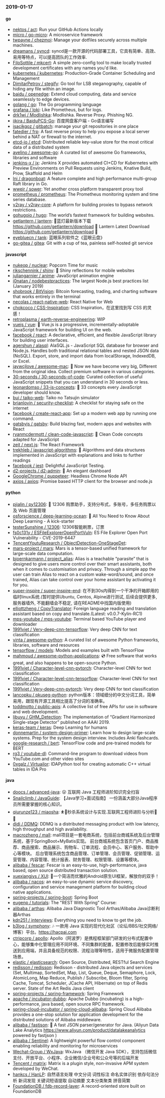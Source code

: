 ### 2019-01-17

#### go
* [nektos / act](https://github.com/nektos/act): Run your GitHub Actions locally
* [micro / go-micro](https://github.com/micro/go-micro): A microservice framework
* [twpayne / chezmoi](https://github.com/twpayne/chezmoi): Manage your dotfiles securely across multiple machines.
* [dreamans / syncd](https://github.com/dreamans/syncd): syncd是一款开源的代码部署工具，它具有简单、高效、易用等特点，可以提高团队的工作效率.
* [FiloSottile / mkcert](https://github.com/FiloSottile/mkcert): A simple zero-config tool to make locally trusted development certificates with any names you'd like.
* [kubernetes / kubernetes](https://github.com/kubernetes/kubernetes): Production-Grade Container Scheduling and Management
* [DimitarPetrov / stegify](https://github.com/DimitarPetrov/stegify): Go tool for LSB steganography, capable of hiding any file within an image.
* [baidu / openedge](https://github.com/baidu/openedge): Extend cloud computing, data and service seamlessly to edge devices.
* [golang / go](https://github.com/golang/go): The Go programming language
* [grafana / loki](https://github.com/grafana/loki): Like Prometheus, but for logs.
* [drk1wi / Modlishka](https://github.com/drk1wi/Modlishka): Modlishka. Reverse Proxy. Phishing NG.
* [iikira / BaiduPCS-Go](https://github.com/iikira/BaiduPCS-Go): 百度网盘客户端 - Go语言编写
* [isacikgoz / gitbatch](https://github.com/isacikgoz/gitbatch): manage your git repositories in one place
* [fatedier / frp](https://github.com/fatedier/frp): A fast reverse proxy to help you expose a local server behind a NAT or firewall to the internet.
* [etcd-io / etcd](https://github.com/etcd-io/etcd): Distributed reliable key-value store for the most critical data of a distributed system
* [avelino / awesome-go](https://github.com/avelino/awesome-go): A curated list of awesome Go frameworks, libraries and software
* [jenkins-x / jx](https://github.com/jenkins-x/jx): Jenkins X provides automated CI+CD for Kubernetes with Preview Environments on Pull Requests using Jenkins, Knative Build, Prow, Skaffold and Helm
* [lni / dragonboat](https://github.com/lni/dragonboat): A feature complete and high performance multi-group Raft library in Go.
* [wweir / sower](https://github.com/wweir/sower): Yet another cross platform transparent proxy tool
* [prometheus / prometheus](https://github.com/prometheus/prometheus): The Prometheus monitoring system and time series database.
* [v2ray / v2ray-core](https://github.com/v2ray/v2ray-core): A platform for building proxies to bypass network restrictions.
* [gohugoio / hugo](https://github.com/gohugoio/hugo): The world’s fastest framework for building websites.
* [getlantern / lantern](https://github.com/getlantern/lantern): 🔴蓝灯最新版本下载 https://github.com/getlantern/download 🔴 Lantern Latest Download https://github.com/getlantern/download 🔴
* [eyebluecn / tank](https://github.com/eyebluecn/tank): 蓝眼系列软件之《蓝眼云盘》
* [go-gitea / gitea](https://github.com/go-gitea/gitea): Git with a cup of tea, painless self-hosted git service

#### javascript
* [nukeop / nuclear](https://github.com/nukeop/nuclear): Popcorn Time for music
* [rikschennink / shiny](https://github.com/rikschennink/shiny): 🌟 Shiny reflections for mobile websites
* [juliangarnier / anime](https://github.com/juliangarnier/anime): JavaScript animation engine
* [i0natan / nodebestpractices](https://github.com/i0natan/nodebestpractices): The largest Node.js best practices list (January 2019)
* [shobrook / BitVision](https://github.com/shobrook/BitVision): Bitcoin forecasting, trading, and charting software that works entirely in the terminal
* [necolas / react-native-web](https://github.com/necolas/react-native-web): React Native for Web
* [chokcoco / CSS-Inspiration](https://github.com/chokcoco/CSS-Inspiration): CSS Inspiration，在这里找到写 CSS 的灵感！
* [retroplasma / earth-reverse-engineering](https://github.com/retroplasma/earth-reverse-engineering): WIP
* [vuejs / vue](https://github.com/vuejs/vue): 🖖 Vue.js is a progressive, incrementally-adoptable JavaScript framework for building UI on the web.
* [facebook / react](https://github.com/facebook/react): A declarative, efficient, and flexible JavaScript library for building user interfaces.
* [agershun / alasql](https://github.com/agershun/alasql): AlaSQL.js - JavaScript SQL database for browser and Node.js. Handles both traditional relational tables and nested JSON data (NoSQL). Export, store, and import data from localStorage, IndexedDB, or Excel.
* [jaywcjlove / awesome-mac](https://github.com/jaywcjlove/awesome-mac):  Now we have become very big, Different from the original idea. Collect premium software in various categories.
* [30-seconds / 30-seconds-of-code](https://github.com/30-seconds/30-seconds-of-code): Curated collection of useful JavaScript snippets that you can understand in 30 seconds or less.
* [leonardomso / 33-js-concepts](https://github.com/leonardomso/33-js-concepts): 📜 33 concepts every JavaScript developer should know.
* [bui / taiko-web](https://github.com/bui/taiko-web): Taiko no Tatsujin simulator
* [brianlovin / security-checklist](https://github.com/brianlovin/security-checklist): A checklist for staying safe on the internet
* [facebook / create-react-app](https://github.com/facebook/create-react-app): Set up a modern web app by running one command.
* [gatsbyjs / gatsby](https://github.com/gatsbyjs/gatsby): Build blazing fast, modern apps and websites with React
* [ryanmcdermott / clean-code-javascript](https://github.com/ryanmcdermott/clean-code-javascript): 🛁 Clean Code concepts adapted for JavaScript
* [zeit / next.js](https://github.com/zeit/next.js): The React Framework
* [trekhleb / javascript-algorithms](https://github.com/trekhleb/javascript-algorithms): 📝 Algorithms and data structures implemented in JavaScript with explanations and links to further readings
* [facebook / jest](https://github.com/facebook/jest): Delightful JavaScript Testing.
* [d2-projects / d2-admin](https://github.com/d2-projects/d2-admin): 🌈 An elegant dashboard
* [GoogleChrome / puppeteer](https://github.com/GoogleChrome/puppeteer): Headless Chrome Node API
* [axios / axios](https://github.com/axios/axios): Promise based HTTP client for the browser and node.js

#### python
* [pjialin / py12306](https://github.com/pjialin/py12306): 🚂 12306 购票助手，支持分布式，多账号，多任务购票以及 Web 页面管理
* [osforscience / deep-learning-ocean](https://github.com/osforscience/deep-learning-ocean): 📡 All You Need to Know About Deep Learning - A kick-starter
* [testerSunshine / 12306](https://github.com/testerSunshine/12306): 12306智能刷票，订票
* [fs0c131y / ESFileExplorerOpenPortVuln](https://github.com/fs0c131y/ESFileExplorerOpenPortVuln): ES File Explorer Open Port Vulnerability - CVE-2019-6447
* [TencentYoutuResearch / ObjectDetection-OneStageDet](https://github.com/TencentYoutuResearch/ObjectDetection-OneStageDet): 
* [mars-project / mars](https://github.com/mars-project/mars): Mars is a tensor-based unified framework for large-scale data computation.
* [bjoernkarmann / project_alias](https://github.com/bjoernkarmann/project_alias): Alias is a teachable “parasite” that is designed to give users more control over their smart assistants, both when it comes to customisation and privacy. Through a simple app the user can train Alias to react on a custom wake-word/sound, and once trained, Alias can take control over your home assistant by activating it for you.
* [super-inspire / super-inspire-end](https://github.com/super-inspire/super-inspire-end): 在不到30s内得到一个干净的开箱即用的临时linux系统.(暂时提供Ubuntu, Centos, Alpine进行测试, 后续会提供更多, 服务器墙外, 不能翻墙会不稳定, 请在README中找国内版使用)
* [elliottzheng / CopyTranslator](https://github.com/elliottzheng/CopyTranslator): Foreign language reading and translation assistant based on copy and translate.(Latest: v0.0.7-Kylin-RC1)
* [mps-youtube / mps-youtube](https://github.com/mps-youtube/mps-youtube): Terminal based YouTube player and downloader
* [1991viet / Very-deep-cnn-tensorflow](https://github.com/1991viet/Very-deep-cnn-tensorflow): Very deep CNN for text classification
* [vinta / awesome-python](https://github.com/vinta/awesome-python): A curated list of awesome Python frameworks, libraries, software and resources
* [tensorflow / models](https://github.com/tensorflow/models): Models and examples built with TensorFlow
* [mahmoud / awesome-python-applications](https://github.com/mahmoud/awesome-python-applications): 💿 Free software that works great, and also happens to be open-source Python.
* [1991viet / Character-level-cnn-pytorch](https://github.com/1991viet/Character-level-cnn-pytorch): Character-level CNN for text classification
* [1991viet / Character-level-cnn-tensorflow](https://github.com/1991viet/Character-level-cnn-tensorflow): Character-level CNN for text classification
* [1991viet / Very-deep-cnn-pytorch](https://github.com/1991viet/Very-deep-cnn-pytorch): Very deep CNN for text classification
* [lancopku / pkuseg-python](https://github.com/lancopku/pkuseg-python): python版本：领域细分的中文分词工具，简单易用，跟现有开源工具相比提高了分词的准确率。
* [toddmotto / public-apis](https://github.com/toddmotto/public-apis): A collective list of free APIs for use in software and web development.
* [libuyu / GHM_Detection](https://github.com/libuyu/GHM_Detection): The implementation of “Gradient Harmonized Single-stage Detector” published on AAAI 2019.
* [keras-team / keras](https://github.com/keras-team/keras): Deep Learning for humans
* [donnemartin / system-design-primer](https://github.com/donnemartin/system-design-primer): Learn how to design large-scale systems. Prep for the system design interview. Includes Anki flashcards.
* [google-research / bert](https://github.com/google-research/bert): TensorFlow code and pre-trained models for BERT
* [rg3 / youtube-dl](https://github.com/rg3/youtube-dl): Command-line program to download videos from YouTube.com and other video sites
* [0xgalz / Virtuailor](https://github.com/0xgalz/Virtuailor): IDAPython tool for creating automatic C++ virtual tables in IDA Pro

#### java
* [doocs / advanced-java](https://github.com/doocs/advanced-java): 😮 互联网 Java 工程师进阶知识完全扫盲
* [Snailclimb / JavaGuide](https://github.com/Snailclimb/JavaGuide): 【Java学习+面试指南】 一份涵盖大部分Java程序员所需要掌握的核心知识。
* [qiurunze123 / miaosha](https://github.com/qiurunze123/miaosha): ⛹️🐘秒杀系统设计与实现.互联网工程师进阶与分析🙋🐓
* [didi / DDMQ](https://github.com/didi/DDMQ): DDMQ is a distributed messaging product with low latency, high throughput and high availability.
* [macrozheng / mall](https://github.com/macrozheng/mall): mall项目是一套电商系统，包括前台商城系统及后台管理系统，基于SpringBoot+MyBatis实现。 前台商城系统包含首页门户、商品推荐、商品搜索、商品展示、购物车、订单流程、会员中心、客户服务、帮助中心等模块。 后台管理系统包含商品管理、订单管理、会员管理、促销管理、运营管理、内容管理、统计报表、财务管理、权限管理、设置等模块。
* [alibaba / fescar](https://github.com/alibaba/fescar): Fescar is an easy-to-use, high-performance, java based, open source distributed transaction solution.
* [xuexiangjys / XUI](https://github.com/xuexiangjys/XUI): 💍一个简洁而优雅的Android原生UI框架，解放你的双手！
* [alibaba / nacos](https://github.com/alibaba/nacos): an easy-to-use dynamic service discovery, configuration and service management platform for building cloud native applications.
* [spring-projects / spring-boot](https://github.com/spring-projects/spring-boot): Spring Boot
* [eugenp / tutorials](https://github.com/eugenp/tutorials): The "REST With Spring" Course:
* [alibaba / arthas](https://github.com/alibaba/arthas): Alibaba Java Diagnostic Tool Arthas/Alibaba Java诊断利器Arthas
* [kdn251 / interviews](https://github.com/kdn251/interviews): Everything you need to know to get the job.
* [b3log / symphony](https://github.com/b3log/symphony): 🎶 一款用 Java 实现的现代化社区（论坛/BBS/社交网络/博客）平台。https://hacpai.com
* [ctripcorp / apollo](https://github.com/ctripcorp/apollo): Apollo（阿波罗）是携程框架部门研发的分布式配置中心，能够集中化管理应用不同环境、不同集群的配置，配置修改后能够实时推送到应用端，并且具备规范的权限、流程治理等特性，适用于微服务配置管理场景。
* [elastic / elasticsearch](https://github.com/elastic/elasticsearch): Open Source, Distributed, RESTful Search Engine
* [redisson / redisson](https://github.com/redisson/redisson): Redisson - distributed Java objects and services (Set, Multimap, SortedSet, Map, List, Queue, Deque, Semaphore, Lock, AtomicLong, Map Reduce, Publish / Subscribe, Bloom filter, Spring Cache, Tomcat, Scheduler, JCache API, Hibernate) on top of Redis server. State of the Art Redis Java client
* [spring-projects / spring-framework](https://github.com/spring-projects/spring-framework): Spring Framework
* [apache / incubator-dubbo](https://github.com/apache/incubator-dubbo): Apache Dubbo (incubating) is a high-performance, java based, open source RPC framework.
* [spring-cloud-incubator / spring-cloud-alibaba](https://github.com/spring-cloud-incubator/spring-cloud-alibaba): Spring Cloud Alibaba provides a one-stop solution for application development for the distributed solutions of Alibaba middleware.
* [alibaba / fastjson](https://github.com/alibaba/fastjson): 🚄 A fast JSON parser/generator for Java. (Aliyun Data Lake Analytics https://www.aliyun.com/product/datalakeanalytics powered by fastjson )
* [alibaba / Sentinel](https://github.com/alibaba/Sentinel): A lightweight powerful flow control component enabling reliability and monitoring for microservices
* [Wechat-Group / WxJava](https://github.com/Wechat-Group/WxJava): WxJava （微信开发 Java SDK），支持包括微信支付、开放平台、小程序、企业微信/企业号和公众号等的后端开发
* [Tencent / matrix](https://github.com/Tencent/matrix): Matrix is a plugin style, non-invasive APM system developed by WeChat.
* [hankcs / HanLP](https://github.com/hankcs/HanLP): 自然语言处理 中文分词 词性标注 命名实体识别 依存句法分析 新词发现 关键词短语提取 自动摘要 文本分类聚类 拼音简繁
* [FoundationDB / fdb-record-layer](https://github.com/FoundationDB/fdb-record-layer): A record-oriented store built on FoundationDB
